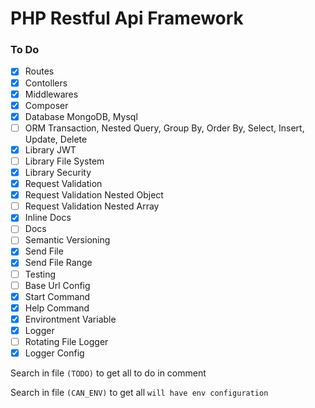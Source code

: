 # PHP Restful Api Framework

### To Do

-   [x] Routes
-   [x] Contollers
-   [x] Middlewares
-   [x] Composer
-   [x] Database MongoDB, Mysql
-   [ ] ORM Transaction, Nested Query, Group By, Order By, Select, Insert, Update, Delete
-   [x] Library JWT
-   [ ] Library File System
-   [x] Library Security
-   [x] Request Validation
-   [x] Request Validation Nested Object
-   [ ] Request Validation Nested Array
-   [x] Inline Docs
-   [ ] Docs
-   [ ] Semantic Versioning
-   [x] Send File
-   [x] Send File Range
-   [ ] Testing
-   [ ] Base Url Config
-   [x] Start Command
-   [x] Help Command
-   [x] Environtment Variable
-   [x] Logger
-   [ ] Rotating File Logger
-   [x] Logger Config

Search in file `(TODO)` to get all to do in comment

Search in file `(CAN_ENV)` to get all `will have env configuration`
